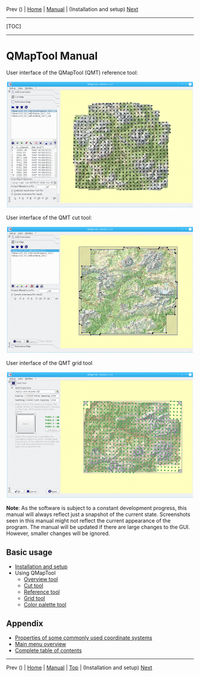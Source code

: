 Prev () | [Home](Home) | [Manual](DocMain) | (Installation and setup) [Next](InstallSetup)
- - -
[TOC]
- - -

# QMapTool Manual

User interface of the QMapTool (QMT) reference tool:

![](images/qmaptool.jpg "")

User interface of the QMT cut tool:

![](images/qmaptool1.jpg "")

User interface of the QMT grid tool

![](images/qmaptool2.jpg "")

**Note**: As the software is subject to a constant development progress, this manual will
always reflect just a snapshot of the current state. Screenshots seen in this manual might 
not reflect the current appearance of the program. The manual will be updated if there are 
large changes to the GUI. However, smaller changes will be ignored. 



## Basic usage

* [Installation and setup](InstallSetup)
* Using QMapTool
    * [Overview tool](OverviewTool)
    * [Cut tool](CutTool)
    * [Reference tool](ReferenceTool)
    * [Grid tool](GridTool)
    * [Color palette tool](PaletteTool)
    
## Appendix

* [Properties of some commonly used coordinate systems](EpsgOverview)
* [Main menu overview](AxMenuStructure)
* [Complete table of contents](AxAdvToc)



- - -
Prev () | [Home](Home) | [Manual](DocMain) | [Top](#) | (Installation and setup) [Next](InstallSetup)
